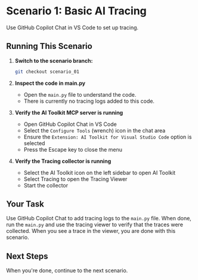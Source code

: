 # Scenario 1: Basic AI Tracing

Use GitHub Copilot Chat in VS Code to set up tracing.

## Running This Scenario

1. **Switch to the scenario branch:**
   ```bash
   git checkout scenario_01
   ```

2. **Inspect the code in main.py**
    - Open the `main.py` file to understand the code.
    - There is currently no tracing logs added to this code.

2. **Verify the AI Toolkit MCP server is running**
   - Open GitHub Copilot Chat in VS Code
   - Select the `Configure Tools` (wrench) icon in the chat area
   - Ensure the `Extension: AI Toolkit for Visual Studio Code` option is selected
   - Press the Escape key to close the menu

4. **Verify the Tracing collector is running**
   - Select the AI Toolkit icon on the left sidebar to open AI Toolkit
   - Select Tracing to open the Tracing Viewer
   - Start the collector

## Your Task

Use GitHub Copilot Chat to add tracing logs to the `main.py` file. When done, run the `main.py` and use the tracing viewer to verify that the traces were collected. When you see a trace in the viewer, you are done with this scenario.

## Next Steps

When you're done, continue to the next scenario.